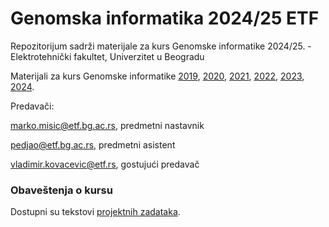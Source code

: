# Genomska informatika 2024/25 ETF
Repozitorijum sadrži materijale za kurs Genomske informatike 2024/25. - Elektrotehnički fakultet, Univerzitet u Beogradu

Materijali za kurs Genomske informatike [2019](https://github.com/vladimirkovacevic/gi-2019-etf), [2020](https://github.com/vladimirkovacevic/gi-2020-etf), [2021](https://github.com/vladimirkovacevic/gi-2021-etf), [2022](https://github.com/vladimirkovacevic/gi-2022-etf), [2023](https://github.com/vladimirkovacevic/gi-2023-etf), [2024](https://github.com/vladimirkovacevic/gi-2024-etf).

Predavači:

marko.misic@etf.bg.ac.rs, predmetni nastavnik

pedjao@etf.bg.ac.rs, predmetni asistent

vladimir.kovacevic@etf.rs, gostujući predavač

### Obaveštenja o kursu
Dostupni su tekstovi [projektnih zadataka](https://docs.google.com/document/d/1pAEvpJkSx_kqacKKbwbITQEMepUfZKGqhxYJ_WItwKI/edit?usp=sharing). 
